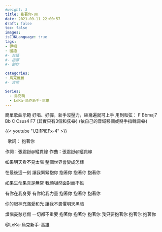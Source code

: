 ```yaml
---
#weight: 3
title: 抱著你-UK
date: 2021-09-11 22:00:57
draft: false
toc: false
images:
isCJKLanguage: true
tags:
- 彈唱
- 國語
#- 台語
#- 指彈
#- 創作

categories:
- 烏克麗麗
#- 吉他

Series:
  - 烏克萌
  - LeKa-烏克新手-高雄
---
```


簡單歌曲示範
好唱、好彈，新手沒壓力，練幾遍就可上手
用到和弦： F Bbmaj7 Bb C Csus4  F7 (其實只有3個和弦😂)
(依自己的音域移調或掰手指轉調😂)

{{< youtube "U2i1PiEFx-4" >}}

&nbsp;
歌詞：
抱著你

作詞：張震嶽@縱貫線
作曲：張震嶽@縱貫線

如果明天看不見太陽
整個世界會變成怎樣

在最後這一刻
讓我緊緊抱你
抱著你 抱著你 抱著你

如果生命果真是無常
我願坦然面對而不慌

有你在我身旁
有你給我力量
抱著你 抱著你 抱著你

你的眼神充滿愛和光
讓我不畏懼明天黑暗

煩惱憂愁悲傷
一切都不重要
抱著你 抱著你 抱著你
我只要抱著你 抱著你 抱著你

@LeKa-烏克新手-高雄
